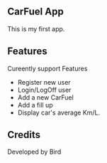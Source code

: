 ## CarFuel App

This is my first app.

## Features

Cureently support Features

* Register new user
* Login/LogOff user
* Add a new CarFuel
* Add a fill up
* Display car's average Km/L. 

## Credits

Developed by Bird